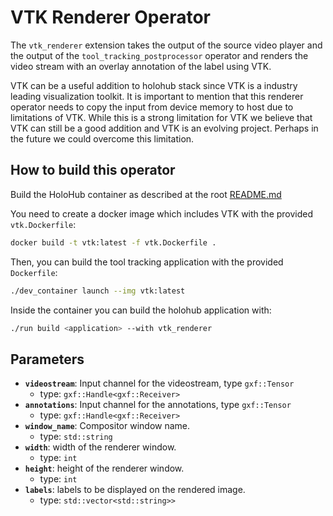 # VTK Renderer Operator

The `vtk_renderer` extension takes the output of the source video player and the
output of the `tool_tracking_postprocessor` operator and renders the video
stream with an overlay annotation of the label using VTK.

VTK can be a useful addition to holohub stack since VTK is a industry leading
visualization toolkit. It is important to mention that this renderer operator
needs to copy the input from device memory to host due to limitations of VTK.
While this is a strong limitation for VTK we believe that VTK can still be a
good addition and VTK is an evolving project. Perhaps in the future we could
overcome this limitation.

## How to build this operator

Build the HoloHub container as described at the root [README.md](../../README.md)

You need to create a docker image which includes VTK with the provided
`vtk.Dockerfile`:

```bash
docker build -t vtk:latest -f vtk.Dockerfile .
```

Then, you can build the tool tracking application with the provided
`Dockerfile`:

```bash
./dev_container launch --img vtk:latest
```

Inside the container you can build the holohub application with:

```bash
./run build <application> --with vtk_renderer
```

## Parameters

- **`videostream`**: Input channel for the videostream, type `gxf::Tensor`
  - type: `gxf::Handle<gxf::Receiver>`
- **`annotations`**: Input channel for the annotations, type `gxf::Tensor`
  - type: `gxf::Handle<gxf::Receiver>`
- **`window_name`**: Compositor window name.
  - type: `std::string`
- **`width`**: width of the renderer window.
  - type: `int`
- **`height`**: height of the renderer window.
  - type: `int`
- **`labels`**: labels to be displayed on the rendered image.
  - type: `std::vector<std::string>>`
